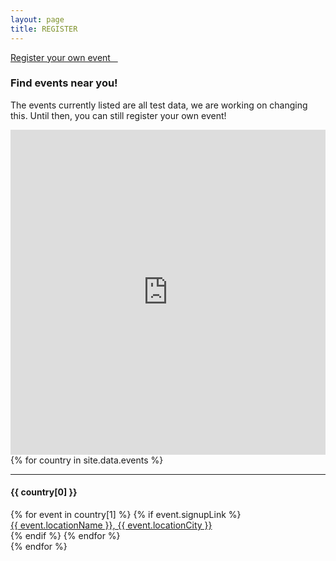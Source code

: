 ```yaml
---
layout: page
title: REGISTER
---
```


<link href="https://s3.amazonaws.com/mozillascience/mapglyphs/mapglyphs.css" rel="stylesheet">

<a class="btn btn-lg btn-default btn-next btn-xs-full" href="https://docs.google.com/forms/d/e/1FAIpQLSdcae57eJpqnFEPHwe4HjIzuvpe1RoRzsibH3vY4gmSikFxaA/viewform" target="_blank">Register your own event &nbsp;&nbsp;<i class="fa fa-play" aria-hidden="true"></i></a>

<h3>Find events near you!</h3>
<p>The events currently listed are all test data, we are working on changing this. Until then, you can still register your own event!</p>

<iframe width="100%" height="520" frameborder="0" src="https://www.google.com/maps/d/u/0/embed?mid=1AaL9Hv0VroENQOEjIY2aYPhCKic&zoom=14" allowfullscreen webkitallowfullscreen mozallowfullscreen oallowfullscreen msallowfullscreen></iframe>

<div class="row map-sites">
{% for country in site.data.events %}
  <div class="col-lg-3 col-sm-4 col-xs-6">
  <i class="mg mg-5x map-{{ country[1][0].locationCountryCode | downcase }}"></i>
  <hr >
  <h4>{{ country[0] }}</h4>
  {% for event in country[1] %}
    {% if event.signupLink %}
      <div><a target="_blank" href="{{ event.signupLink }}">{{ event.locationName }}, {{ event.locationCity }}</a></div>
    {% endif %}
  {% endfor %}
  </div>
{% endfor %}
</div>

<script src="{{ site.baseurl }}/js/mapData.js"></script>